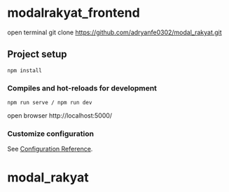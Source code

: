 # modalrakyat_frontend
open terminal
git clone https://github.com/adryanfe0302/modal_rakyat.git

## Project setup
```
npm install
```

### Compiles and hot-reloads for development
```
npm run serve / npm run dev
```
open browser http://localhost:5000/

### Customize configuration
See [Configuration Reference](https://cli.vuejs.org/config/).
# modal_rakyat
